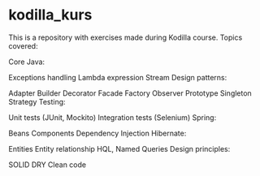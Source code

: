 # kodilla_kurs
This is a repository with exercises made during Kodilla course. Topics covered:

Core Java:

Exceptions handling
Lambda expression
Stream
Design patterns:

Adapter
Builder
Decorator
Facade
Factory
Observer
Prototype
Singleton
Strategy
Testing:

Unit tests (JUnit, Mockito)
Integration tests (Selenium)
Spring:

Beans
Components
Dependency Injection
Hibernate:

Entities
Entity relationship
HQL, Named Queries
Design principles:

SOLID
DRY
Clean code
